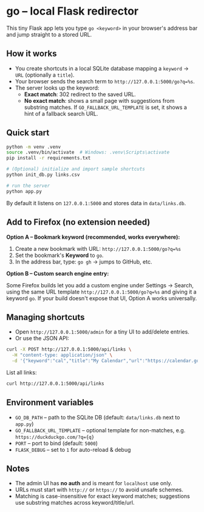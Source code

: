 # go – local Flask redirector

This tiny Flask app lets you type `go <keyword>` in your browser's address bar and jump straight to a stored URL.

## How it works

- You create shortcuts in a local SQLite database mapping a `keyword` → `URL` (optionally a `title`).
- Your browser sends the search term to `http://127.0.0.1:5000/go?q=%s`.
- The server looks up the keyword:
  - **Exact match**: 302 redirect to the saved URL.
  - **No exact match**: shows a small page with suggestions from substring matches. If `GO_FALLBACK_URL_TEMPLATE` is set, it shows a hint of a fallback search URL.

## Quick start

```bash
python -m venv .venv
source .venv/bin/activate  # Windows: .venv\Scripts\activate
pip install -r requirements.txt

# (Optional) initialize and import sample shortcuts
python init_db.py links.csv

# run the server
python app.py
```

By default it listens on `127.0.0.1:5000` and stores data in `data/links.db`.

## Add to Firefox (no extension needed)

**Option A – Bookmark keyword (recommended, works everywhere):**

1. Create a new bookmark with URL: `http://127.0.0.1:5000/go?q=%s`
2. Set the bookmark's **Keyword** to `go`.
3. In the address bar, type: `go gh` → jumps to GitHub, etc.

**Option B – Custom search engine entry:**

Some Firefox builds let you add a custom engine under Settings → Search, using the same URL template `http://127.0.0.1:5000/go?q=%s` and giving it a keyword `go`. If your build doesn't expose that UI, Option A works universally.

## Managing shortcuts

- Open `http://127.0.0.1:5000/admin` for a tiny UI to add/delete entries.
- Or use the JSON API:

```bash
curl -X POST http://127.0.0.1:5000/api/links \
  -H "content-type: application/json" \
  -d '{"keyword":"cal","title":"My Calendar","url":"https://calendar.google.com"}'
```

List all links:

```bash
curl http://127.0.0.1:5000/api/links
```

## Environment variables

- `GO_DB_PATH` – path to the SQLite DB (default: `data/links.db` next to `app.py`)
- `GO_FALLBACK_URL_TEMPLATE` – optional template for non-matches, e.g. `https://duckduckgo.com/?q={q}`
- `PORT` – port to bind (default: `5000`)
- `FLASK_DEBUG` – set to `1` for auto-reload & debug

## Notes

- The admin UI has **no auth** and is meant for `localhost` use only.
- URLs must start with `http://` or `https://` to avoid unsafe schemes.
- Matching is case-insensitive for exact keyword matches; suggestions use substring matches across keyword/title/url.
